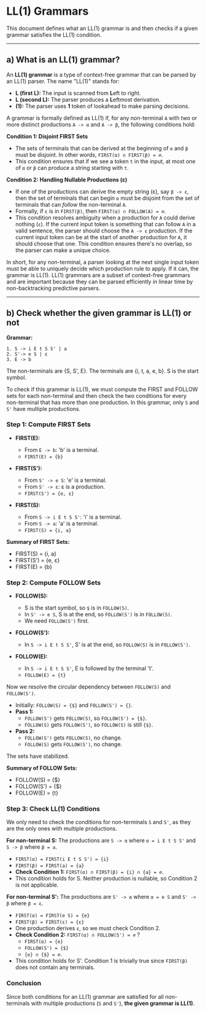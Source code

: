 # LL(1) Grammars

This document defines what an LL(1) grammar is and then checks if a given grammar satisfies the LL(1) condition.

---

## a) What is an LL(1) grammar?

An **LL(1) grammar** is a type of context-free grammar that can be parsed by an LL(1) parser. The name "LL(1)" stands for:

*   **L (first L):** The input is scanned from **L**eft to right.
*   **L (second L):** The parser produces a **L**eftmost derivation.
*   **(1):** The parser uses **1** token of lookahead to make parsing decisions.

A grammar is formally defined as LL(1) if, for any non-terminal `A` with two or more distinct productions `A -> α` and `A -> β`, the following conditions hold:

**Condition 1: Disjoint FIRST Sets**
*   The sets of terminals that can be derived at the beginning of `α` and `β` must be disjoint. In other words, `FIRST(α) ∩ FIRST(β) = ∅`.
*   This condition ensures that if we see a token `t` in the input, at most one of `α` or `β` can produce a string starting with `t`.

**Condition 2: Handling Nullable Productions (ε)**
*   If one of the productions can derive the empty string (ε), say `β -> ε`, then the set of terminals that can begin `α` must be disjoint from the set of terminals that can *follow* the non-terminal `A`.
*   Formally, if `ε` is in `FIRST(β)`, then `FIRST(α) ∩ FOLLOW(A) = ∅`.
*   This condition resolves ambiguity when a production for `A` could derive nothing (`ε`). If the current input token is something that can follow `A` in a valid sentence, the parser should choose the `A -> ε` production. If the current input token can be at the start of another production for `A`, it should choose that one. This condition ensures there's no overlap, so the parser can make a unique choice.

In short, for any non-terminal, a parser looking at the next single input token must be able to uniquely decide which production rule to apply. If it can, the grammar is LL(1). LL(1) grammars are a subset of context-free grammars and are important because they can be parsed efficiently in linear time by non-backtracking predictive parsers.

---

## b) Check whether the given grammar is LL(1) or not

**Grammar:**
```
1. S -> i E t S S' | a
2. S'-> e S | ε
3. E -> b
```

The non-terminals are {S, S', E}. The terminals are {i, t, a, e, b}. S is the start symbol.

To check if this grammar is LL(1), we must compute the FIRST and FOLLOW sets for each non-terminal and then check the two conditions for every non-terminal that has more than one production. In this grammar, only `S` and `S'` have multiple productions.

### Step 1: Compute FIRST Sets

*   **FIRST(E):**
    *   From `E -> b`: 'b' is a terminal.
    *   `FIRST(E) = {b}`

*   **FIRST(S'):**
    *   From `S' -> e S`: 'e' is a terminal.
    *   From `S' -> ε`: ε is a production.
    *   `FIRST(S') = {e, ε}`

*   **FIRST(S):**
    *   From `S -> i E t S S'`: 'i' is a terminal.
    *   From `S -> a`: 'a' is a terminal.
    *   `FIRST(S) = {i, a}`

**Summary of FIRST Sets:**
*   FIRST(S) = {i, a}
*   FIRST(S') = {e, ε}
*   FIRST(E) = {b}

### Step 2: Compute FOLLOW Sets

*   **FOLLOW(S):**
    *   S is the start symbol, so `$` is in `FOLLOW(S)`.
    *   In `S' -> e S`, S is at the end, so `FOLLOW(S')` is in `FOLLOW(S)`.
    *   We need `FOLLOW(S')` first.

*   **FOLLOW(S'):**
    *   In `S -> i E t S S'`, S' is at the end, so `FOLLOW(S)` is in `FOLLOW(S')`.

*   **FOLLOW(E):**
    *   In `S -> i E t S S'`, E is followed by the terminal 't'.
    *   `FOLLOW(E) = {t}`

Now we resolve the circular dependency between `FOLLOW(S)` and `FOLLOW(S')`.
*   Initially: `FOLLOW(S) = {$}` and `FOLLOW(S') = {}`.
*   **Pass 1:**
    *   `FOLLOW(S')` gets `FOLLOW(S)`, so `FOLLOW(S') = {$}`.
    *   `FOLLOW(S)` gets `FOLLOW(S')`, so `FOLLOW(S)` is still `{$}`.
*   **Pass 2:**
    *   `FOLLOW(S')` gets `FOLLOW(S)`, no change.
    *   `FOLLOW(S)` gets `FOLLOW(S')`, no change.

The sets have stabilized.

**Summary of FOLLOW Sets:**
*   FOLLOW(S) = {$}
*   FOLLOW(S') = {$}
*   FOLLOW(E) = {t}

### Step 3: Check LL(1) Conditions

We only need to check the conditions for non-terminals `S` and `S'`, as they are the only ones with multiple productions.

**For non-terminal S:**
The productions are `S -> α` where `α = i E t S S'` and `S -> β` where `β = a`.

*   `FIRST(α) = FIRST(i E t S S') = {i}`
*   `FIRST(β) = FIRST(a) = {a}`
*   **Check Condition 1:** `FIRST(α) ∩ FIRST(β) = {i} ∩ {a} = ∅`.
*   This condition holds for S. Neither production is nullable, so Condition 2 is not applicable.

**For non-terminal S':**
The productions are `S' -> α` where `α = e S` and `S' -> β` where `β = ε`.

*   `FIRST(α) = FIRST(e S) = {e}`
*   `FIRST(β) = FIRST(ε) = {ε}`
*   One production derives `ε`, so we must check Condition 2.
*   **Check Condition 2:** `FIRST(α) ∩ FOLLOW(S') = ∅` ?
    *   `FIRST(α) = {e}`
    *   `FOLLOW(S') = {$}`
    *   `{e} ∩ {$} = ∅`.
*   This condition holds for S'. Condition 1 is trivially true since `FIRST(β)` does not contain any terminals.

### Conclusion

Since both conditions for an LL(1) grammar are satisfied for all non-terminals with multiple productions (`S` and `S'`), **the given grammar is LL(1)**. 